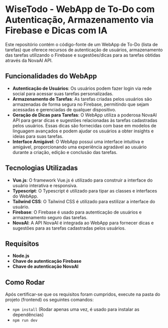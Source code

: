 # WiseTodo - WebApp de To-Do com Autenticação, Armazenamento via Firebase e Dicas com IA

Este repositório contém o código-fonte de um WebApp de To-Do (lista de tarefas) que oferece recursos de autenticação de usuários, armazenamento das tarefas utilizando o Firebase e sugestões/dicas para as tarefas obtidas através da NovaAI API.

## Funcionalidades do WebApp

- **Autenticação de Usuários**: Os usuários podem fazer login via rede social para acessar suas tarefas personalizadas.
- **Armazenamento de Tarefas**: As tarefas criadas pelos usuários são armazenadas de forma segura no Firebase, permitindo que sejam acessadas e gerenciadas de qualquer dispositivo.
- **Geração de Dicas para Tarefas**: O WebApp utiliza a poderosa NovaAI API para gerar dicas e sugestões relacionadas às tarefas cadastradas pelos usuários. Essas dicas são fornecidas com base em modelos de linguagem avançados e podem ajudar os usuários a obter insights e ideias para suas tarefas.
- **Interface Amigável**: O WebApp possui uma interface intuitiva e amigável, proporcionando uma experiência agradável ao usuário durante a criação, edição e conclusão das tarefas.

## Tecnologias Utilizadas

- **Vue.js**: O framework Vue.js é utilizado para construir a interface do usuário interativa e responsiva.
- **Typescript**: O Typescript é utilizado para tipar as classes e interfaces do WebApp.
- **Tailwind CSS**: O Tailwind CSS é utilizado para estilizar a interface do usuário.
- **Firebase**: O Firebase é usado para autenticação de usuários e armazenamento seguro das tarefas.
- **NovaAI**: A API NovaAI é integrada ao WebApp para fornecer dicas e sugestões para as tarefas cadastradas pelos usuários.

## Requisitos

- **Node.js**
- **Chave de autenticação Firebase**
- **Chave de autenticação NovaAI**

## Como Rodar

Após certificar-se que os requisitos foram cumpridos, execute na pasta do projeto (frontend) os seguintes comandos:

- `npm install` (Rodar apenas uma vez, é usado para instalar as dependências)
- `npm run dev`  
